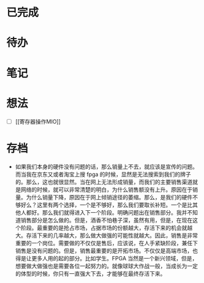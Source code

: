 # 已完成

# 待办

# 笔记

# 想法
- [ ] [[寄存器操作MIO]]


# 存档
- 如果我们本身的硬件没有问题的话，那么销量上不去，就应该是宣传的问题。而当我在京东又或者淘宝上搜 fpga 的时候，显然是无法搜索到我们的牌子的。那么，这也就很显然。当在网上无法形成销量，而我们的主要销售渠道就是网络的时候，就可以非常清楚的明白，为什么销售额没有上升。原因在于销量。为什么销量下降，原因在于网上倾销途径的萎缩。那么，是我们的硬件不够好么？这里有两个选择，一个是不够好，那么我们要取长补短。一个是比其他人都好。那么我们就得进入下一个阶段。明确问题出在销售部分。我并不知道销售部分是怎么做的。但是，酒香不怕巷子深，虽然有用，但是，在现在这个阶段。最重要的是抢占市场，占据市场的份额越大，存活下来的机会就越大。存活下来的几率越大，那么做大做强的可能性就越大。因此，销售是非常重要的一个岗位。需要做的不仅仅是售后，应该说，在人手紧缺阶段，兼任下销售是没有问题的。但是，销售最重要的是开拓市场。不仅仅是高端市场，也得是让更多人用的起的部分。比如学生。FPGA 当然是一个新兴领域，但是，想要做大做强也是需要各位一起努力的。就像球球大作战一般，当成长为一定的体型的时候，你只有一直强大下去，才能够在最终存活下来。